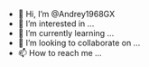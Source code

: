 - 👋 Hi, I’m @Andrey1968GX
- 👀 I’m interested in ...
- 🌱 I’m currently learning ...
- 💞️ I’m looking to collaborate on ...
- 📫 How to reach me ...

<!---
Andrey1968GX/Andrey1968GX is a ✨ special ✨ repository because its `README.md` (this file) appears on your GitHub profile.
You can click the Preview link to take a look at your changes.
--->
